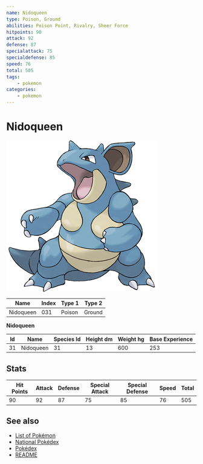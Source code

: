 ```yaml
---
name: Nidoqueen
type: Poison, Ground
abilities: Poison Point, Rivalry, Sheer Force
hitpoints: 90
attack: 92
defense: 87
specialattack: 75
specialdefense: 85
speed: 76
total: 505
tags:
    - pokemon
categories:
    - pokemon
---
```


# Nidoqueen


![Nidoqueen](images/031.png)

| **Name** | **Index** | **Type 1** | **Type 2** |
|----|----|----|----|
| Nidoqueen | 031 | Poison | Ground  |

**Nidoqueen** 




| **Id** | **Name** | **Species Id** | **Height dm** | **Weight hg** | **Base Experience** |
|--------|----------|----------------|------------|------------|---------------------|
| 31 | Nidoqueen | 31 | 13 | 600 | 253 |



## Stats

| **Hit Points** | **Attack** | **Defense** | **Special Attack** | **Special Defense** | **Speed** | **Total** |
|----------------|------------|-------------|--------------------|---------------------|-----------|-----------|
| 90 | 92 | 87 | 75 | 85 | 76 | 505 |

## See also

- [List of Pokémon](../pokemon.md)
- [National Pokédex](../national_pokedex.md)
- [Pokédex](../pokedex.md)
- [README](../README.md)
